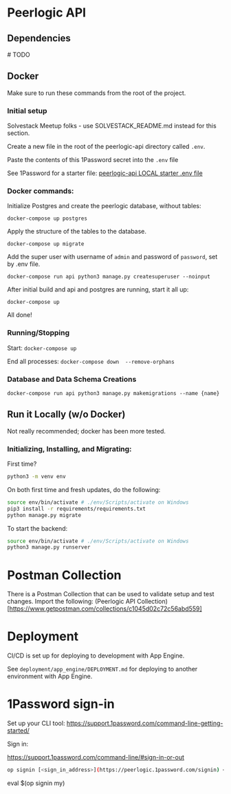 # Peerlogic API

## Dependencies

\# TODO

## Docker

Make sure to run these commands from the root of the project.

### Initial setup

Solvestack Meetup folks - use SOLVESTACK_README.md instead for this section.

Create a new file in the root of the peerlogic-api directory called `.env`.

Paste the contents of this 1Password secret into the `.env` file

See 1Password for a starter file: [peerlogic-api LOCAL  starter .env file](https://start.1password.com/open/i?a=P3RU52IFYBEH3GKEDF2UBYENBQ&v=wlmpasbyyncmhpjji3lfc7ra4a&i=sxjcghmtefeqvdystb2l6q7k5y&h=my.1password.com)

### Docker commands:

Initialize Postgres and create the peerlogic database, without tables:

```
docker-compose up postgres
```

Apply the structure of the tables to the database.

```
docker-compose up migrate
```

Add the super user with username of `admin` and password of `password`, set by .env file.

```
docker-compose run api python3 manage.py createsuperuser --noinput
```

After initial build and api and postgres are running, start it all up:

`docker-compose up`



<!-- TODO: Generate fixtures to play with locally) -->


All done!

### Running/Stopping

Start:
`docker-compose up`

End all processes:
`docker-compose down  --remove-orphans`

### Database and Data Schema Creations

`docker-compose run api python3 manage.py makemigrations --name {name}`

## Run it Locally (w/o Docker)

Not really recommended; docker has been more tested.


### Initializing, Installing, and Migrating:
First time?

```bash
python3 -m venv env
```

On both first time and fresh updates, do the following:

```bash
source env/bin/activate # ./env/Scripts/activate on Windows
pip3 install -r requirements/requirements.txt
python manage.py migrate
```

To start the backend:

```bash
source env/bin/activate # ./env/Scripts/activate on Windows
python3 manage.py runserver
```

# Postman Collection

There is a Postman Collection that can be used to validate setup and test changes. Import the following: (Peerlogic API Collection)[https://www.getpostman.com/collections/c1045d02c72c56abd559]

# Deployment

CI/CD is set up for deploying to development with App Engine.

See `deployment/app_engine/DEPLOYMENT.md` for deploying to another environment with App Engine.
# 1Password sign-in

Set up your CLI tool: https://support.1password.com/command-line-getting-started/

Sign in: 

https://support.1password.com/command-line/#sign-in-or-out

```bash
op signin [<sign_in_address>](https://peerlogic.1password.com/signin) <email_address> <secret_key>
```
eval $(op signin my)

<!-- For MAC:

```bash
echo "1PASSWORD_SHORTHAND=<youroutputtedtokenhere>" >> ~/.bashrc
``` -->
